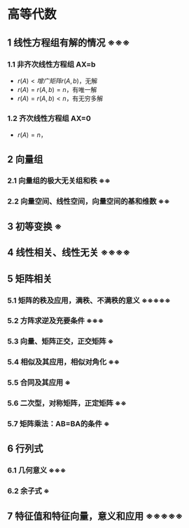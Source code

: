 # 高等代数

## 1 线性方程组有解的情况 ※※※

### 1.1 非齐次线性方程组 AX=b

- $r(A)<增广矩阵r(A,b)$，无解
- $r(A)=r(A,b)=n$，有唯一解
- $r(A)=r(A,b)<n$，有无穷多解

### 1.2 齐次线性方程组 AX=0

- $r(A)=n$，

## 2 向量组

### 2.1 向量组的极大无关组和秩 ※※



### 2.2 向量空间、线性空间，向量空间的基和维数 ※※





## 3 初等变换 ※



## 4 线性相关、线性无关 ※※※※





## 5 矩阵相关

### 5.1 矩阵的秩及应用，满秩、不满秩的意义 ※※※※※



### 5.2 方阵求逆及充要条件 ※※※



### 5.3 向量、矩阵正交，正交矩阵 ※



### 5.4 相似及其应用，相似对角化 ※※



### 5.5 合同及其应用 ※



### 5.6 二次型，对称矩阵，正定矩阵 ※※



### 5.7 矩阵乘法：AB=BA的条件 ※



## 6 行列式

### 6.1 几何意义 ※※※



### 6.2 余子式 ※



## 7 特征值和特征向量，意义和应用 ※※※※※

